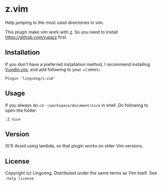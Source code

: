 # z.vim

Help jumping to the most used directories in vim.

This plugin make vim work with [z](https://github.com/rupa/z).
So you need to install https://github.com/rupa/z first.

## Installation

If you don't have a preferred installation method, I recommend
installing [Vundle.vim](https://github.com/VundleVim/Vundle.vim), and
add following to your ~/.vimrc:

    Plugin 'lingceng/z.vim'

## Usage
If you always do `cd ~/workspace/document/nice` in shell.
Do following to open the folder:

    :Z nice

## Version
(0.1) Avoid using lambda, so that plugin works on older Vim versions.

## License

Copyright (c) Lingceng.  Distributed under the same terms as Vim itself.
See `:help license`.
